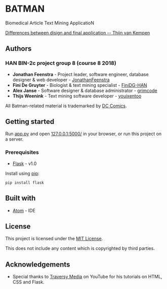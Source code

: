 # BATMAN

Biomedical Article Text Mining ApplicatioN

[Differences between disign and final application -- Thijn van Kempen](README_Thijn.md)

## Authors
### HAN BIN-2c project group 8 (course 8 2018)
* **Jonathan Feenstra** - Project leader, software engineer, database designer &amp; web developer - [JonathanFeenstra](https://github.com/JonathanFeenstra)
* **Fini De Gruyter** - Biologist &amp; text mining specialist - [FiniDG-HAN](https://github.com/FiniDG-HAN)
* **Alex Janse** - Software designer &amp; database administrator - [grimcode](https://github.com/grimcode)
* **Thijs Weenink** - Text mining software developer - [youixentoo](https://github.com/youixentoo)

All Batman-related material is trademarked by [DC Comics](https://www.dccomics.com/copyright).

## Getting started

Run [app.py](https://github.com/JonathanFeenstra/BATMAN/blob/master/app.py)
and open [127.0.0.1:5000/](http://127.0.0.1:5000/) in your browser,
or run this project on a server.

### Prerequisites

* [Flask](http://flask.pocoo.org/) - v1.0

Install using [pip](https://pip.pypa.io/en/stable/quickstart/):

```
pip install flask
```

## Built with

* [Atom](https://atom.io/) - IDE

## License

This project is licensed under the [MIT License](https://github.com/JonathanFeenstra/BATMAN/blob/master/LICENSE).

This does not include any content which is copyrighted by third parties.

## Acknowledgements

* Special thanks to [Traversy Media](https://www.youtube.com/channel/UC29ju8bIPH5as8OGnQzwJyA) on YouTube for his tutorials on HTML, CSS and Flask.
